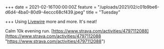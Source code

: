 +++
date = 2021-02-16T00:00:00Z
feature = "/uploads/2021/02/c01b9be6-d6d4-4ba0-80d9-4eccc68cf439.jpeg"
title = "Tuesday"

+++
Using [Livewire](https://laravel-livewire.com/) more and more. It's neat!

Calm 10k evening run. [https://www.strava.com/activities/4797112088](https://www.strava.com/activities/4797112088 "https://www.strava.com/activities/4797112088")